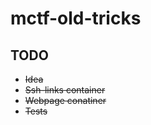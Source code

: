 # mctf-old-tricks
## TODO 
- ~~Idea~~
- ~~Ssh-links container~~
- ~~Webpage conatiner~~
- ~~Tests~~ 